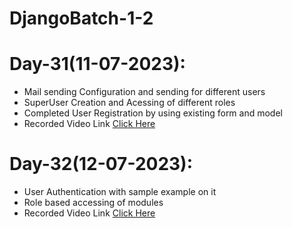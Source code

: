 # DjangoBatch-1-2

# Day-31(11-07-2023):
  - Mail sending Configuration and sending for different users
  - SuperUser Creation and Acessing of different roles
  - Completed User Registration by using existing form and model
  - Recorded Video Link [Click Here](https://drive.google.com/drive/folders/1E9STSEdOfGVduk5AFm0FDa99qSjKonbI?usp=sharing)
# Day-32(12-07-2023):
  - User Authentication with sample example on it
  - Role based accessing of modules
  - Recorded Video Link [Click Here](https://drive.google.com/file/d/1avU-Oe7sPqrCQsDmFclU-DuS_0pbuMRk/view?usp=sharing)
